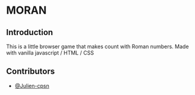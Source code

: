 MORAN
===

## Introduction

This is a little browser game that makes count with Roman numbers.
Made with vanilla javascript / HTML / CSS

## Contributors

 - [@Julien-cpsn](https://github.com/Julien-cpsn)
